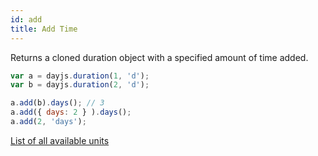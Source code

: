 ```yaml
---
id: add
title: Add Time
---
```


Returns a cloned duration object with a specified amount of time added.

```javascript
var a = dayjs.duration(1, 'd');
var b = dayjs.duration(2, 'd');

a.add(b).days(); // 3
a.add({ days: 2 } ).days();
a.add(2, 'days');
```

[List of all available units](./creating#list-of-all-available-units)


